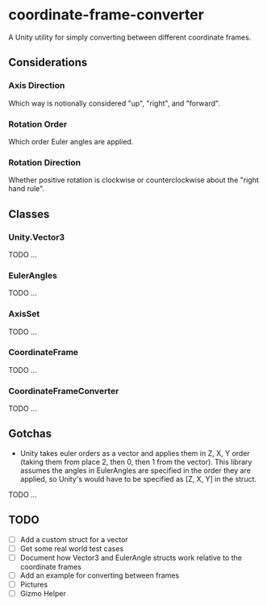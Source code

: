 # coordinate-frame-converter

A Unity utility for simply converting between different coordinate frames.

## Considerations
### Axis Direction

Which way is notionally considered "up", "right", and "forward".

### Rotation Order

Which order Euler angles are applied.

### Rotation Direction

Whether positive rotation is clockwise or counterclockwise about the "right hand rule".

## Classes
### Unity.Vector3
TODO ...

### EulerAngles
TODO ...

### AxisSet
TODO ...

### CoordinateFrame
TODO ...

### CoordinateFrameConverter
TODO ...

## Gotchas
- Unity takes euler orders as a vector and applies them in Z, X, Y order (taking them from place 2, then 0, then 1 from the vector). This library assumes the angles in EulerAngles are specified in the order they are applied, so Unity's would have to be specified as [Z, X, Y] in the struct.

TODO ...

## TODO
- [ ] Add a custom struct for a vector
- [ ] Get some real world test cases
- [ ] Document how Vector3 and EulerAngle structs work relative to the coordinate frames
- [ ] Add an example for converting between frames
- [ ] Pictures
- [ ] Gizmo Helper

